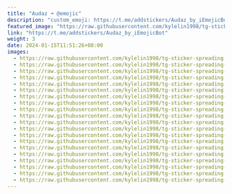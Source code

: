 ```yaml
---
title: "Audaz ➜ @emojic"
description: "custom_emoji: https://t.me/addstickers/Audaz_by_iEmojicBot"
featured_image: "https://raw.githubusercontent.com/kylelin1998/tg-sticker-spreading-worldwide-images/main/img/1f1df47b-e9ec-498b-bb6c-2cfc8639c923.jpg"
link: "https://t.me/addstickers/Audaz_by_iEmojicBot"
weight: 3
date: 2024-01-15T11:51:26+08:00
images:
  - https://raw.githubusercontent.com/kylelin1998/tg-sticker-spreading-worldwide-images/main/img/1f1df47b-e9ec-498b-bb6c-2cfc8639c923.jpg
  - https://raw.githubusercontent.com/kylelin1998/tg-sticker-spreading-worldwide-images/main/img/e570ca7b-82c4-4308-8944-cacc92dda553.jpg
  - https://raw.githubusercontent.com/kylelin1998/tg-sticker-spreading-worldwide-images/main/img/9f736463-8a7a-4b8e-884f-382491a91762.jpg
  - https://raw.githubusercontent.com/kylelin1998/tg-sticker-spreading-worldwide-images/main/img/6b79fdf2-9dd1-4a92-9f10-de61b40e77af.jpg
  - https://raw.githubusercontent.com/kylelin1998/tg-sticker-spreading-worldwide-images/main/img/e15ce48a-9ddc-49cd-9513-a826c457c9c8.jpg
  - https://raw.githubusercontent.com/kylelin1998/tg-sticker-spreading-worldwide-images/main/img/a7dd9207-1ace-442d-abe1-bed1a8136ce4.jpg
  - https://raw.githubusercontent.com/kylelin1998/tg-sticker-spreading-worldwide-images/main/img/ed0ba03a-dc0a-4649-9393-dbf5b1b2dac6.jpg
  - https://raw.githubusercontent.com/kylelin1998/tg-sticker-spreading-worldwide-images/main/img/ce86883b-956d-4ac3-a0f4-4829d8a4abc5.jpg
  - https://raw.githubusercontent.com/kylelin1998/tg-sticker-spreading-worldwide-images/main/img/5513966c-5687-461b-aa12-6add477ebcbb.jpg
  - https://raw.githubusercontent.com/kylelin1998/tg-sticker-spreading-worldwide-images/main/img/567d68b0-aad9-4cc3-baa8-365bbc347cd6.jpg
  - https://raw.githubusercontent.com/kylelin1998/tg-sticker-spreading-worldwide-images/main/img/fe1a1716-cfaf-4766-b55c-f2ff0001512e.jpg
  - https://raw.githubusercontent.com/kylelin1998/tg-sticker-spreading-worldwide-images/main/img/2eb5d308-f11f-4f54-9106-42bfc0a5c7ac.jpg
  - https://raw.githubusercontent.com/kylelin1998/tg-sticker-spreading-worldwide-images/main/img/72297080-50fc-4a77-8877-e2a8401d7f8f.jpg
  - https://raw.githubusercontent.com/kylelin1998/tg-sticker-spreading-worldwide-images/main/img/b613884d-9884-4b00-9abc-52eacdccdd88.jpg
  - https://raw.githubusercontent.com/kylelin1998/tg-sticker-spreading-worldwide-images/main/img/8ad35864-2f59-4912-8fc5-4e47624c3bb4.jpg
  - https://raw.githubusercontent.com/kylelin1998/tg-sticker-spreading-worldwide-images/main/img/ce4dfc94-98b2-43ab-a4ea-bba791eb1761.jpg
  - https://raw.githubusercontent.com/kylelin1998/tg-sticker-spreading-worldwide-images/main/img/68420f99-c0cd-4b11-a1e4-6727a07c15bd.jpg
  - https://raw.githubusercontent.com/kylelin1998/tg-sticker-spreading-worldwide-images/main/img/36d9da28-b009-471f-8a4f-6922042caaaa.jpg
  - https://raw.githubusercontent.com/kylelin1998/tg-sticker-spreading-worldwide-images/main/img/5420540f-7c5a-4348-a2f6-534e67e3f919.jpg
  - https://raw.githubusercontent.com/kylelin1998/tg-sticker-spreading-worldwide-images/main/img/baf27912-6ab3-4033-8935-71575bb5b937.jpg
---
```

